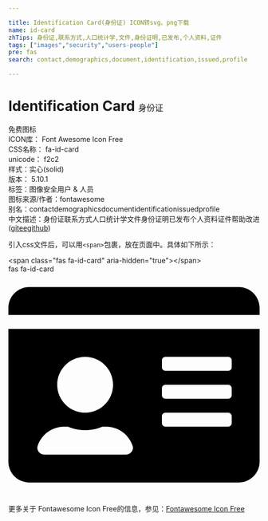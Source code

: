 ```yaml
---

title: Identification Card(身份证) ICON转svg、png下载
name: id-card
zhTips: 身份证,联系方式,人口统计学,文件,身份证明,已发布,个人资料,证件
tags: ["images","security","users-people"]
pre: fas
search: contact,demographics,document,identification,issued,profile

---
```


# Identification Card  <small style="font-size: 60%;font-weight: 100">身份证</small>


<div class="detail-page">
<p>
<span><span class="badge-success badge">免费图标</span> </span>
<br/>
<span>
ICON库：
<span class="badge-secondary badge">Font Awesome Icon Free</span> 
</span>
<br/>
<span>
CSS名称：
<span class="badge-secondary badge">fa-id-card</span> 
</span>
<br/>
<span>
unicode：
<span class="badge-secondary badge">f2c2</span> 
<copy-btn content='f2c2' btn-title=""></copy-btn>
<copy-btn :content='String.fromCodePoint(parseInt("f2c2", 16))' btn-title="复制U"></copy-btn>
</span><br/><span>样式：<span class="badge-light badge">实心(solid)</span></span>
<br/>
<span>
版本：
<span class="badge-secondary badge">5.10.1</span> 
</span><br/><span>标签：<span class="badge-light badge"><router-link to="/tags/images.html">图像</router-link></span><span class="badge-light badge"><router-link to="/tags/security.html">安全</router-link></span><span class="badge-light badge"><router-link to="/tags/users-people.html">用户 & 人员</router-link></span></span>
<br/>
<span>图标来源/作者：<span class="badge-light badge">fontawesome</span></span> 
<br/>
<span>别名：<span class="badge-light badge">contact</span><span class="badge-light badge">demographics</span><span class="badge-light badge">document</span><span class="badge-light badge">identification</span><span class="badge-light badge">issued</span><span class="badge-light badge">profile</span></span><br/><span class="zh-detail">中文描述：<span class="badge-primary badge">身份证</span><span class="badge-primary badge">联系方式</span><span class="badge-primary badge">人口统计学</span><span class="badge-primary badge">文件</span><span class="badge-primary badge">身份证明</span><span class="badge-primary badge">已发布</span><span class="badge-primary badge">个人资料</span><span class="badge-primary badge">证件</span><span class="help-link"><span>帮助改进</span>(<a href="https://gitee.com/liuwave/icon-helper/edit/master/json/fontawesome/solid/id-card.json" target="_blank" rel="noopener noreferrer">gitee</a><a href="https://github.com/liuwave/icon-helper/edit/master/json/fontawesome/solid/id-card.json" target="_blank" rel="noopener noreferrer">github</a></span>)</span><br/>
</p>
</div>
<div class="alert alert-dark">
  <i class="fas fa-id-card fa-xs"></i>
  <i class="fas fa-id-card fa-sm"></i>
  <i class="fas fa-id-card fa-lg"></i>
  <i class="fas fa-id-card fa-2x"></i>
  <i class="fas fa-id-card fa-3x"></i>
  <i class="fas fa-id-card fa-5x"></i>
  <i class="fas fa-id-card fa-7x"></i>
</div>
<div>
  <p>引入css文件后，可以用<code>&lt;span&gt;</code>包裹，放在页面中。具体如下所示：    
  </p>
  <div class="alert alert-primary" style="font-size: 14px">
    &lt;span class="fas fa-id-card" aria-hidden="true"&gt;&lt;/span&gt;
    <copy-btn content='<span class="fas fa-id-card" aria-hidden="true"></span>'></copy-btn>
  </div>
  <div class="alert alert-secondary">
    <i class="fas fa-id-card"
    style="font-size: 24px"
    aria-hidden="true"></i> fas fa-id-card
    <copy-btn content="fas fa-id-card" btn-title="复制图标名称"></copy-btn>
  </div>
</div>
<div id="svg" class="svg-wrap">
<svg xmlns="http://www.w3.org/2000/svg" viewBox="0 0 576 512"><path d="M528 32H48C21.5 32 0 53.5 0 80v16h576V80c0-26.5-21.5-48-48-48zM0 432c0 26.5 21.5 48 48 48h480c26.5 0 48-21.5 48-48V128H0v304zm352-232c0-4.4 3.6-8 8-8h144c4.4 0 8 3.6 8 8v16c0 4.4-3.6 8-8 8H360c-4.4 0-8-3.6-8-8v-16zm0 64c0-4.4 3.6-8 8-8h144c4.4 0 8 3.6 8 8v16c0 4.4-3.6 8-8 8H360c-4.4 0-8-3.6-8-8v-16zm0 64c0-4.4 3.6-8 8-8h144c4.4 0 8 3.6 8 8v16c0 4.4-3.6 8-8 8H360c-4.4 0-8-3.6-8-8v-16zM176 192c35.3 0 64 28.7 64 64s-28.7 64-64 64-64-28.7-64-64 28.7-64 64-64zM67.1 396.2C75.5 370.5 99.6 352 128 352h8.2c12.3 5.1 25.7 8 39.8 8s27.6-2.9 39.8-8h8.2c28.4 0 52.5 18.5 60.9 44.2 3.2 9.9-5.2 19.8-15.6 19.8H82.7c-10.4 0-18.8-10-15.6-19.8z"/></svg>
</div>
<detail full-name='fa-id-card'></detail>
    
<div><p>更多关于  Fontawesome Icon Free的信息，参见：<a target="_blank" href="https://iconhelper.cn/fontawesome.html">Fontawesome Icon Free</a>
</p></div>
